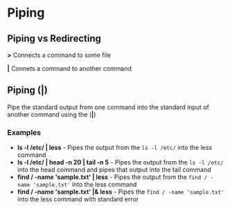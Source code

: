 # Piping

## Piping vs Redirecting

**>** Connects a command to some file

**|** Connets a command to another command

## Piping (|)

Pipe the standard output from one command into the standard input of another command using the (**|**) 

### Examples

- **ls -l /etc/ | less** - Pipes the output from the `ls -l /etc/` into the less command
- **ls -l /etc/ | head -n 20 | tail -n 5** - Pipes the output from the `ls -l /etc/` into the head command and pipes that output into the tail command
- **find / -name 'sample.txt' | less** - Pipes the output from the `find / -name 'sample.txt'` into the less command
- **find / -name 'sample.txt' |& less** - Pipes the `find / -name 'sample.txt'` into the less command with standard error